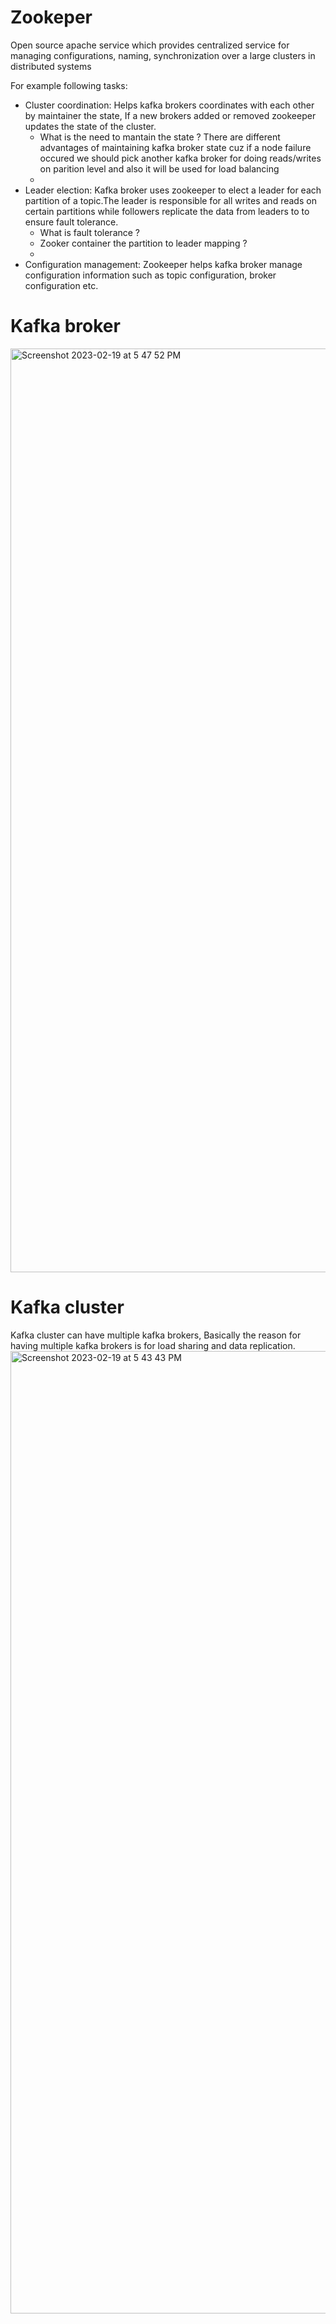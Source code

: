 
# Zookeper
Open source apache service which provides centralized service for managing configurations, naming, synchronization over a large clusters in
distributed systems

For example following tasks:
- Cluster coordination: Helps kafka brokers coordinates with each other by maintainer the state, If a new brokers added or removed zookeeper updates the state of the cluster.
   - What is the need to mantain the state ? There are different advantages of maintaining kafka broker state cuz if a node failure occured we should pick another kafka broker for doing reads/writes on parition level and also it will be used for load balancing
   - 
- Leader election: Kafka broker uses zookeeper to elect a leader for each partition of a topic.The leader is responsible for all writes and reads on certain partitions while followers replicate the data from leaders to to ensure fault tolerance. 
   - What is fault tolerance ?
   - Zooker container the partition to leader mapping ?
   - 
- Configuration management: Zookeeper helps kafka broker manage configuration information such as topic configuration, broker configuration etc. 

# Kafka broker
<img width="1478" alt="Screenshot 2023-02-19 at 5 47 52 PM" src="https://user-images.githubusercontent.com/44682188/219947455-0da295ea-4d40-40c5-8247-922c7f14e417.png">

# Kafka cluster
Kafka cluster can have multiple kafka brokers, Basically the reason for having multiple kafka brokers is for load sharing and data replication.
<img width="1540" alt="Screenshot 2023-02-19 at 5 43 43 PM" src="https://user-images.githubusercontent.com/44682188/219947447-e7a6f085-944c-4bb8-a7fe-6bd239b1f469.png">

